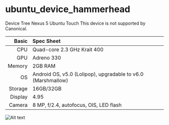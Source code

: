 # ubuntu_device_hammerhead
Device Tree Nexus 5 Ubuntu Touch
This device is not supported by Canonical.



Basic   | Spec Sheet
-------:|:-------------------------
CPU     | Quad-core 2.3 GHz Krait 400
GPU     | Adreno 330
Memory  | 2GB RAM
OS      | Android OS, v5.0 (Lolipop), upgradable to v6.0 (Marshmallow)
Storage | 16GB/32GB
Display | 4.95
Camera  | 8 MP, f/2.4, autofocus, OIS, LED flash

![Alt text](https://upload.wikimedia.org/wikipedia/commons/0/07/Nexus-5-Ubuntu-Touch-small.png?raw=true)
